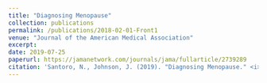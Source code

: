 ```yaml
---
title: "Diagnosing Menopause"
collection: publications
permalink: /publications/2018-02-01-Front1
venue: "Journal of the American Medical Association"
excerpt:
date: 2019-07-25
paperurl: https://jamanetwork.com/journals/jama/fullarticle/2739289
citation: 'Santoro, N., Johnson, J. (2019). "Diagnosing Menopause." <i>JAMA, Manuscript in press</i>.'
---
```

